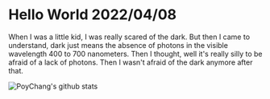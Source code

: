 # Hello World 2022/04/08

When I was a little kid, I was really scared of the dark. But then I came to understand, dark just means the absence of photons in the visible wavelength 400 to 700 nanometers. Then I thought, well it's really silly to be afraid of a lack of photons. Then I wasn't afraid of the dark anymore after that.

![PoyChang's github stats](https://github-readme-stats.vercel.app/api?username=poychang&show_icons=true&theme=dracula)
